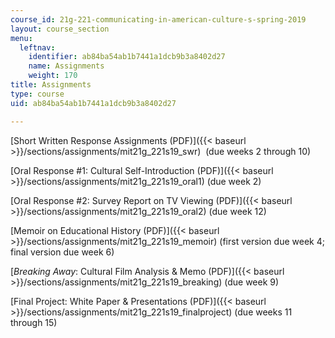 ```yaml
---
course_id: 21g-221-communicating-in-american-culture-s-spring-2019
layout: course_section
menu:
  leftnav:
    identifier: ab84ba54ab1b7441a1dcb9b3a8402d27
    name: Assignments
    weight: 170
title: Assignments
type: course
uid: ab84ba54ab1b7441a1dcb9b3a8402d27

---
```


[Short Written Response Assignments (PDF)]({{< baseurl >}}/sections/assignments/mit21g_221s19_swr)  (due weeks 2 through 10)

[Oral Response #1: Cultural Self-Introduction (PDF)]({{< baseurl >}}/sections/assignments/mit21g_221s19_oral1) (due week 2)

[Oral Response #2: Survey Report on TV Viewing (PDF)]({{< baseurl >}}/sections/assignments/mit21g_221s19_oral2) (due week 12)

[Memoir on Educational History (PDF)]({{< baseurl >}}/sections/assignments/mit21g_221s19_memoir) (first version due week 4; final version due week 6)

[_Breaking Away_: Cultural Film Analysis & Memo (PDF)]({{< baseurl >}}/sections/assignments/mit21g_221s19_breaking) (due week 9)

[Final Project: White Paper & Presentations (PDF)]({{< baseurl >}}/sections/assignments/mit21g_221s19_finalproject) (due weeks 11 through 15)